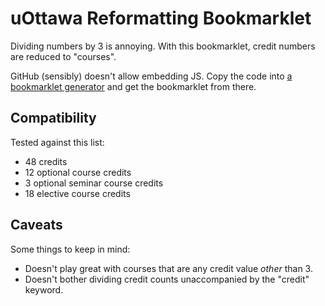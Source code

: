 # uOttawa Reformatting Bookmarklet

Dividing numbers by 3 is annoying. With this bookmarklet, credit numbers are reduced to "courses".

GitHub (sensibly) doesn't allow embedding JS. Copy the code into [a bookmarklet generator](http://mrcoles.com/bookmarklet/) and get the bookmarklet from there.

## Compatibility

Tested against this list:

* 48 credits
* 12 optional course credits
* 3 optional seminar course credits
* 18 elective course credits

## Caveats

Some things to keep in mind:

* Doesn't play great with courses that are any credit value *other* than 3.
* Doesn't bother dividing credit counts unaccompanied by the "credit" keyword.